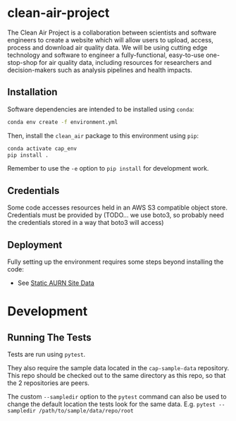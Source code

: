 # clean-air-project

The Clean Air Project is a collaboration between scientists and software engineers to create a website which will allow users to upload, access, process and download air quality data.
We will be using cutting edge technology and software to engineer a fully-functional, easy-to-use one-stop-shop for air quality data, including resources for researchers and decision-makers such as analysis pipelines and health impacts.

## Installation

Software dependencies are intended to be installed using `conda`:
```bash
conda env create -f environment.yml
```

Then, install the `clean_air` package to this environment using `pip`:
```bash
conda activate cap_env
pip install .
```

Remember to use the `-e` option to `pip install` for development work.

## Credentials
Some code accesses resources held in an AWS S3 compatible object store.
Credentials must be provided by 
(TODO... we use boto3, so probably need the credentials stored in a way that boto3 will access)

## Deployment
Fully setting up the environment requires some steps beyond installing the code:
* See [Static AURN Site Data](src/clean_air/data/static_aurn_site_data.md)


# Development
## Running The Tests
Tests are run using `pytest`.  

They also require the sample data located in the `cap-sample-data` repository. 
This repo should be checked out to the same directory as this repo, so that the 2 repositories are peers.

The custom `--sampledir` option to the `pytest` command can also be used to change the default location the tests look
for the same data. E.g. `pytest --sampledir /path/to/sample/data/repo/root`